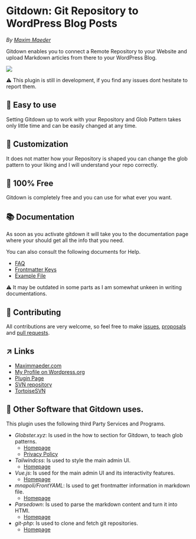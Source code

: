 # Gitdown: Git Repository to WordPress Blog Posts
*By [Maxim Maeder](https://maximmaeder.com/)*

Gitdown enables you to connect a Remote Repository to your Website and upload Markdown articles from there to your WordPress Blog.

![](https://raw.githubusercontent.com/Maximinodotpy/Gitdown/master/assets/banner-1544x500.png)

⚠️ This plugin is still in development, if you find any issues dont hesitate to report them.

## 🎈 Easy to use

Setting Gitdown up to work with your Repository and Glob Pattern takes only little time and can be easily changed at any time.

## 🔨 Customization

It does not matter how your Repository is shaped you can change the glob pattern to your liking and I will understand your repo correctly.

## 🎁 100% Free

Gitdown is completely free and you can use for what ever you want.

## 📚 Documentation
As soon as you activate gitdown it will take you to the documentation page where your should get all the info that you need.

You can also consult the following documents for Help.

- [FAQ](https://github.com/Maximinodotpy/Gitdown/blob/master/docs/faq.md)
- [Frontmatter Keys](https://github.com/Maximinodotpy/Gitdown/blob/master/docs/keys.md)
- [Example File](https://github.com/Maximinodotpy/Gitdown/blob/master/docs/example.md)

⚠️ It may be outdated in some parts as I am somewhat unkeen in writing documentations.

## 👥 Contributing
All contributions are very welcome, so feel free to make [issues](https://github.com/Maximinodotpy/Gitdown/issues), [proposals](https://github.com/Maximinodotpy/Gitdown/issues/proposals) and [pull requests](https://github.com/Maximinodotpy/Gitdown/pulls).

## ↗ Links

- [Maximmaeder.com](https://maximmaeder.com/)
- [My Profile on Wordpress.org](https://profiles.wordpress.org/maximmaeder/)
- [Plugin Page](https://wordpress.org/plugins/gitdown)
- [SVN repository](http://plugins.svn.wordpress.org/gitdown/)
- [TortoiseSVN](https://tortoisesvn.net/)

## 🤙 Other Software that Gitdown uses.

This plugin uses the following third Party Services and Programs.

- *Globster.xyz*: Is used in the how to section for Gitdown, to teach glob patterns.
    - [Homepage](https://globster.xyz/)
    - [Privacy Policy](https://globster.xyz/privacy/)
- *Tailwindcss*: Is used to style the main admin UI.
    - [Homepage](https://tailwindcss.com/)
- *Vue.js*: Is used for the main admin UI and its interactivity features.
    - [Homepage](https://vuejs.org/)
- *mnapoli/FrontYAML*: Is used to get frontmatter information in markdown file.
    - [Homepage](https://github.com/mnapoli/FrontYAML)
- *Parsedown*: Is used to parse the markdown content and turn it into HTMl.
    - [Homepage](https://parsedown.org/)
- *git-php*: Is used to clone and fetch git repositories.
    - [Homepage](https://github.com/czproject/git-php)